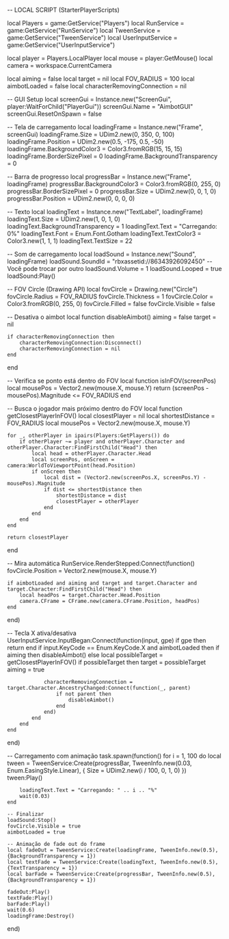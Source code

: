-- LOCAL SCRIPT (StarterPlayerScripts)

local Players = game:GetService("Players")
local RunService = game:GetService("RunService")
local TweenService = game:GetService("TweenService")
local UserInputService = game:GetService("UserInputService")

local player = Players.LocalPlayer
local mouse = player:GetMouse()
local camera = workspace.CurrentCamera

local aiming = false
local target = nil
local FOV_RADIUS = 100
local aimbotLoaded = false
local characterRemovingConnection = nil

-- GUI Setup
local screenGui = Instance.new("ScreenGui", player:WaitForChild("PlayerGui"))
screenGui.Name = "AimbotGUI"
screenGui.ResetOnSpawn = false

-- Tela de carregamento
local loadingFrame = Instance.new("Frame", screenGui)
loadingFrame.Size = UDim2.new(0, 350, 0, 100)
loadingFrame.Position = UDim2.new(0.5, -175, 0.5, -50)
loadingFrame.BackgroundColor3 = Color3.fromRGB(15, 15, 15)
loadingFrame.BorderSizePixel = 0
loadingFrame.BackgroundTransparency = 0

-- Barra de progresso
local progressBar = Instance.new("Frame", loadingFrame)
progressBar.BackgroundColor3 = Color3.fromRGB(0, 255, 0)
progressBar.BorderSizePixel = 0
progressBar.Size = UDim2.new(0, 0, 1, 0)
progressBar.Position = UDim2.new(0, 0, 0, 0)

-- Texto
local loadingText = Instance.new("TextLabel", loadingFrame)
loadingText.Size = UDim2.new(1, 0, 1, 0)
loadingText.BackgroundTransparency = 1
loadingText.Text = "Carregando: 0%"
loadingText.Font = Enum.Font.Gotham
loadingText.TextColor3 = Color3.new(1, 1, 1)
loadingText.TextSize = 22

-- Som de carregamento
local loadSound = Instance.new("Sound", loadingFrame)
loadSound.SoundId = "rbxassetid://86343926092450" -- Você pode trocar por outro
loadSound.Volume = 1
loadSound.Looped = true
loadSound:Play()

-- FOV Circle (Drawing API)
local fovCircle = Drawing.new("Circle")
fovCircle.Radius = FOV_RADIUS
fovCircle.Thickness = 1
fovCircle.Color = Color3.fromRGB(0, 255, 0)
fovCircle.Filled = false
fovCircle.Visible = false

-- Desativa o aimbot
local function disableAimbot()
	aiming = false
	target = nil

	if characterRemovingConnection then
		characterRemovingConnection:Disconnect()
		characterRemovingConnection = nil
	end
end

-- Verifica se ponto está dentro do FOV
local function isInFOV(screenPos)
	local mousePos = Vector2.new(mouse.X, mouse.Y)
	return (screenPos - mousePos).Magnitude <= FOV_RADIUS
end

-- Busca o jogador mais próximo dentro do FOV
local function getClosestPlayerInFOV()
	local closestPlayer = nil
	local shortestDistance = FOV_RADIUS
	local mousePos = Vector2.new(mouse.X, mouse.Y)

	for _, otherPlayer in ipairs(Players:GetPlayers()) do
		if otherPlayer ~= player and otherPlayer.Character and otherPlayer.Character:FindFirstChild("Head") then
			local head = otherPlayer.Character.Head
			local screenPos, onScreen = camera:WorldToViewportPoint(head.Position)
			if onScreen then
				local dist = (Vector2.new(screenPos.X, screenPos.Y) - mousePos).Magnitude
				if dist <= shortestDistance then
					shortestDistance = dist
					closestPlayer = otherPlayer
				end
			end
		end
	end

	return closestPlayer
end

-- Mira automática
RunService.RenderStepped:Connect(function()
	fovCircle.Position = Vector2.new(mouse.X, mouse.Y)

	if aimbotLoaded and aiming and target and target.Character and target.Character:FindFirstChild("Head") then
		local headPos = target.Character.Head.Position
		camera.CFrame = CFrame.new(camera.CFrame.Position, headPos)
	end
end)

-- Tecla X ativa/desativa
UserInputService.InputBegan:Connect(function(input, gpe)
	if gpe then return end
	if input.KeyCode == Enum.KeyCode.X and aimbotLoaded then
		if aiming then
			disableAimbot()
		else
			local possibleTarget = getClosestPlayerInFOV()
			if possibleTarget then
				target = possibleTarget
				aiming = true

				characterRemovingConnection = target.Character.AncestryChanged:Connect(function(_, parent)
					if not parent then
						disableAimbot()
					end
				end)
			end
		end
	end
end)

-- Carregamento com animação
task.spawn(function()
	for i = 1, 100 do
		local tween = TweenService:Create(progressBar, TweenInfo.new(0.03, Enum.EasingStyle.Linear), {
			Size = UDim2.new(i / 100, 0, 1, 0)
		})
		tween:Play()

		loadingText.Text = "Carregando: " .. i .. "%"
		wait(0.03)
	end

	-- Finalizar
	loadSound:Stop()
	fovCircle.Visible = true
	aimbotLoaded = true

	-- Animação de fade out do frame
	local fadeOut = TweenService:Create(loadingFrame, TweenInfo.new(0.5), {BackgroundTransparency = 1})
	local textFade = TweenService:Create(loadingText, TweenInfo.new(0.5), {TextTransparency = 1})
	local barFade = TweenService:Create(progressBar, TweenInfo.new(0.5), {BackgroundTransparency = 1})

	fadeOut:Play()
	textFade:Play()
	barFade:Play()
	wait(0.6)
	loadingFrame:Destroy()
end)
